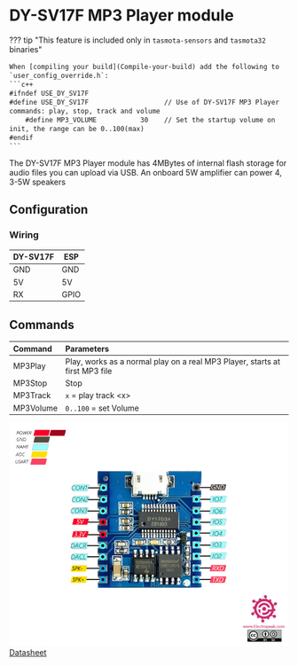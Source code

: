 # DY-SV17F MP3 Player module

??? tip "This feature is included only in `tasmota-sensors` and `tasmota32` binaries" 

    When [compiling your build](Compile-your-build) add the following to `user_config_override.h`:
    ```c++
    #ifndef USE_DY_SV17F
    #define USE_DY_SV17F                   // Use of DY-SV17F MP3 Player commands: play, stop, track and volume
        #define MP3_VOLUME           30    // Set the startup volume on init, the range can be 0..100(max)
    #endif
    ```

The DY-SV17F MP3 Player module has 4MBytes of internal flash storage for audio files you can upload via USB. An onboard 5W amplifier can power 4, 3-5W speakers     

## Configuration

### Wiring
| DY-SV17F   | ESP |
|---|---|
|GND   |GND   |
|5V   |5V   |
|RX   |GPIO<x>   |

<!-- ### Tasmota Settings
In the **_Configuration -> Configure Module_** page assign:
1. GPIO RX to `MP3 Player` -->

## Commands
Command|Parameters
:---|:---
MP3Play<a class="cmnd" id="MP3Play"></a>|Play, works as a normal play on a real MP3 Player, starts at first MP3 file
MP3Stop<a class="cmnd" id="MP3Stop"></a>|Stop
MP3Track<a class="cmnd" id="MP3Track"></a>|`x` = play track <x\>
MP3Volume<a class="cmnd" id="MP3Volume"></a>|`0..100` = set Volume

![Pinout](_media/peripherals/DY-SV17F_pinout.jpg)
[Datasheet](_media/peripherals/DY-SV17F_datasheet.pdf)
